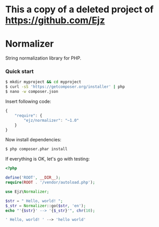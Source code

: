 # This a copy of a deleted project of https://github.com/Ejz

# Normalizer 

String normalization library for PHP.

### Quick start

```bash
$ mkdir myproject && cd myproject
$ curl -sS 'https://getcomposer.org/installer' | php
$ nano -w composer.json
```

Insert following code:

```javascript
{
    "require": {
        "ejz/normalizer": "~1.0"
    }
}
```

Now install dependencies:

```bash
$ php composer.phar install
```

If everything is OK, let's go with testing:

```php
<?php

define('ROOT', __DIR__);
require(ROOT . '/vendor/autoload.php');

use Ejz\Normalizer;

$str = " Hello, world! ";
$_str = Normalizer::go($str, 'en');
echo "'{$str}' --> '{$_str}'", chr(10);
```

```php
' Hello, world! ' --> 'hello world'
```

